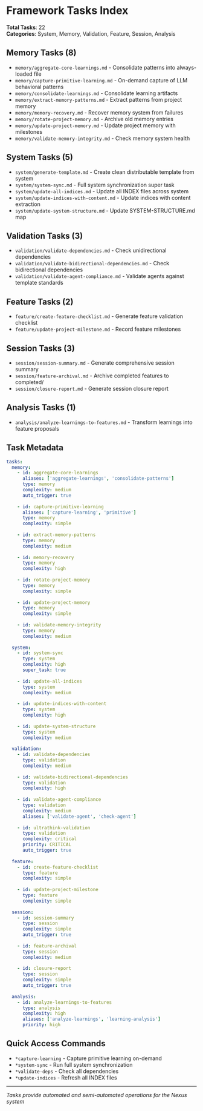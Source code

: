 <!-- version: 3.2.0 -->
<!-- system_version: 3.2.0 -->
<!-- last_modified: 2025-08-28T02:17:40.653634Z -->
<!-- migration_path: auto-generated -->

<!-- last_modified: 2025-08-28T02:17:11.250559Z -->
<!-- migration_path: auto-generated -->

<!-- last_modified: 2025-08-28T02:14:16Z -->
<!-- migration_path: auto-generated -->

# Framework Tasks Index

**Total Tasks**: 22  
**Categories**: System, Memory, Validation, Feature, Session, Analysis

## Memory Tasks (8)
- `memory/aggregate-core-learnings.md` - Consolidate patterns into always-loaded file
- `memory/capture-primitive-learning.md` - On-demand capture of LLM behavioral patterns
- `memory/consolidate-learnings.md` - Consolidate learning artifacts
- `memory/extract-memory-patterns.md` - Extract patterns from project memory
- `memory/memory-recovery.md` - Recover memory system from failures
- `memory/rotate-project-memory.md` - Archive old memory entries
- `memory/update-project-memory.md` - Update project memory with milestones
- `memory/validate-memory-integrity.md` - Check memory system health

## System Tasks (5)
- `system/generate-template.md` - Create clean distributable template from system
- `system/system-sync.md` - Full system synchronization super task
- `system/update-all-indices.md` - Update all INDEX files across system
- `system/update-indices-with-content.md` - Update indices with content extraction
- `system/update-system-structure.md` - Update SYSTEM-STRUCTURE.md map

## Validation Tasks (3)
- `validation/validate-dependencies.md` - Check unidirectional dependencies
- `validation/validate-bidirectional-dependencies.md` - Check bidirectional dependencies
- `validation/validate-agent-compliance.md` - Validate agents against template standards

## Feature Tasks (2)
- `feature/create-feature-checklist.md` - Generate feature validation checklist
- `feature/update-project-milestone.md` - Record feature milestones

## Session Tasks (3)
- `session/session-summary.md` - Generate comprehensive session summary
- `session/feature-archival.md` - Archive completed features to completed/
- `session/closure-report.md` - Generate session closure report

## Analysis Tasks (1)
- `analysis/analyze-learnings-to-features.md` - Transform learnings into feature proposals

## Task Metadata
```yaml
tasks:
  memory:
    - id: aggregate-core-learnings
      aliases: ['aggregate-learnings', 'consolidate-patterns']
      type: memory
      complexity: medium
      auto_trigger: true
      
    - id: capture-primitive-learning
      aliases: ['capture-learning', 'primitive']
      type: memory
      complexity: simple
      
    - id: extract-memory-patterns
      type: memory
      complexity: medium
      
    - id: memory-recovery
      type: memory
      complexity: high
      
    - id: rotate-project-memory
      type: memory
      complexity: simple
      
    - id: update-project-memory
      type: memory
      complexity: simple
      
    - id: validate-memory-integrity
      type: memory
      complexity: medium
      
  system:
    - id: system-sync
      type: system
      complexity: high
      super_task: true
      
    - id: update-all-indices
      type: system
      complexity: medium
      
    - id: update-indices-with-content
      type: system
      complexity: high
      
    - id: update-system-structure
      type: system
      complexity: medium
      
  validation:
    - id: validate-dependencies
      type: validation
      complexity: medium
      
    - id: validate-bidirectional-dependencies
      type: validation
      complexity: high
      
    - id: validate-agent-compliance
      type: validation
      complexity: medium
      aliases: ['validate-agent', 'check-agent']
      
    - id: ultrathink-validation
      type: validation
      complexity: critical
      priority: CRITICAL
      auto_trigger: true
      
  feature:
    - id: create-feature-checklist
      type: feature
      complexity: simple
      
    - id: update-project-milestone
      type: feature
      complexity: simple
      
  session:
    - id: session-summary
      type: session
      complexity: simple
      auto_trigger: true
      
    - id: feature-archival
      type: session
      complexity: medium
      
    - id: closure-report
      type: session
      complexity: simple
      auto_trigger: true
      
  analysis:
    - id: analyze-learnings-to-features
      type: analysis
      complexity: high
      aliases: ['analyze-learnings', 'learning-analysis']
      priority: high
```

## Quick Access Commands
- `*capture-learning` - Capture primitive learning on-demand
- `*system-sync` - Run full system synchronization
- `*validate-deps` - Check all dependencies
- `*update-indices` - Refresh all INDEX files

---
*Tasks provide automated and semi-automated operations for the Nexus system*